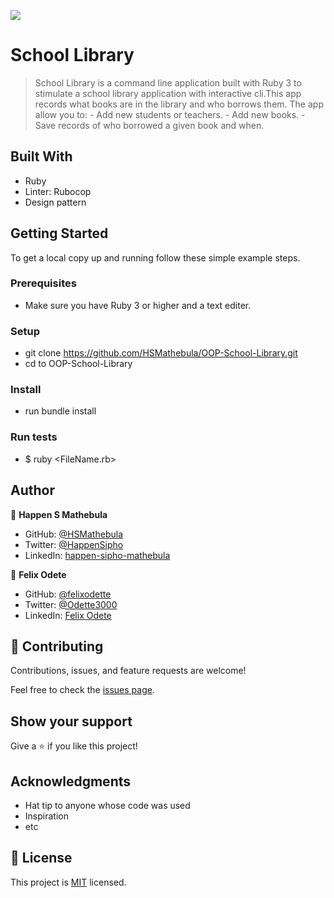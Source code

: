 ![](https://img.shields.io/badge/Microverse-blueviolet)

# School Library

> School Library is a command line application built with Ruby 3 to stimulate a school library application with interactive cli.This app records what books are in the library and who borrows them. The app allow you to: - Add new students or teachers. - Add new books. - Save records of who borrowed a given book and when.


## Built With

- Ruby
- Linter: Rubocop
- Design pattern

## Getting Started
To get a local copy up and running follow these simple example steps.

### Prerequisites
- Make sure you have Ruby 3 or higher and a text editer. 

### Setup
- git clone https://github.com/HSMathebula/OOP-School-Library.git
- cd to OOP-School-Library

### Install
- run bundle install

### Run tests
- $ ruby <FileName.rb>

## Author

👤 **Happen S Mathebula**

- GitHub: [@HSMathebula](https://hsmathebula.github.io/Happen_S_Mathebula/)
- Twitter: [@HappenSipho](https://twitter.com/HappenSipho)
- LinkedIn: [happen-sipho-mathebula](www.linkedin.com/in/happen-sipho-mathebula)

👤 **Felix Odete**

- GitHub: [@felixodette](https://hsmathebula.github.io/felixodette/)
- Twitter: [@Odette3000](https://twitter.com/Odette3000)
- LinkedIn: [Felix Odete](www.linkedin.com/in/felixodete)

## 🤝 Contributing

Contributions, issues, and feature requests are welcome!

Feel free to check the [issues page](../../issues/).

## Show your support

Give a ⭐️ if you like this project!

## Acknowledgments

- Hat tip to anyone whose code was used
- Inspiration
- etc

## 📝 License

This project is [MIT](./MIT.md) licensed.
